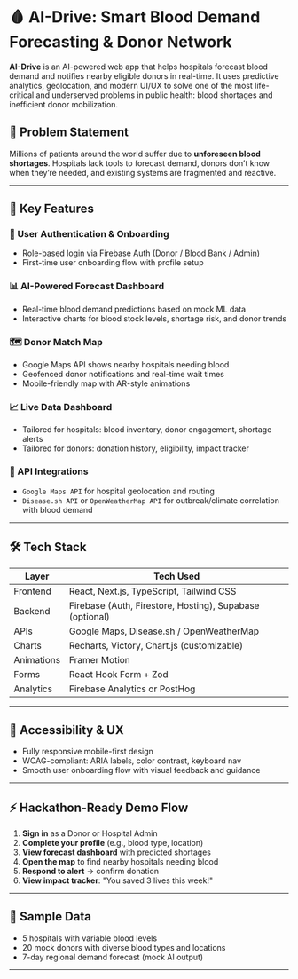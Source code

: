 # 🩸 AI-Drive: Smart Blood Demand Forecasting & Donor Network

**AI-Drive** is an AI-powered web app that helps hospitals forecast blood demand and notifies nearby eligible donors in real-time. It uses predictive analytics, geolocation, and modern UI/UX to solve one of the most life-critical and underserved problems in public health: blood shortages and inefficient donor mobilization.



## 🧠 Problem Statement

Millions of patients around the world suffer due to **unforeseen blood shortages**. Hospitals lack tools to forecast demand, donors don’t know when they’re needed, and existing systems are fragmented and reactive.

---

## 🌟 Key Features

### 🔐 User Authentication & Onboarding
- Role-based login via Firebase Auth (Donor / Blood Bank / Admin)
- First-time user onboarding flow with profile setup

### 📊 AI-Powered Forecast Dashboard
- Real-time blood demand predictions based on mock ML data
- Interactive charts for blood stock levels, shortage risk, and donor trends

### 🗺️ Donor Match Map
- Google Maps API shows nearby hospitals needing blood
- Geofenced donor notifications and real-time wait times
- Mobile-friendly map with AR-style animations

### 📈 Live Data Dashboard
- Tailored for hospitals: blood inventory, donor engagement, shortage alerts
- Tailored for donors: donation history, eligibility, impact tracker

### 🧩 API Integrations
- `Google Maps API` for hospital geolocation and routing
- `Disease.sh API` or `OpenWeatherMap API` for outbreak/climate correlation with blood demand

---

## 🛠️ Tech Stack

| Layer        | Tech Used                                  |
|--------------|---------------------------------------------|
| Frontend     | React, Next.js, TypeScript, Tailwind CSS    |
| Backend      | Firebase (Auth, Firestore, Hosting), Supabase (optional) |
| APIs         | Google Maps, Disease.sh / OpenWeatherMap   |
| Charts       | Recharts, Victory, Chart.js (customizable) |
| Animations   | Framer Motion                               |
| Forms        | React Hook Form + Zod                       |
| Analytics    | Firebase Analytics or PostHog               |

---

## 🔐 Accessibility & UX

- Fully responsive mobile-first design
- WCAG-compliant: ARIA labels, color contrast, keyboard nav
- Smooth user onboarding flow with visual feedback and guidance

---

## ⚡ Hackathon-Ready Demo Flow

1. **Sign in** as a Donor or Hospital Admin
2. **Complete your profile** (e.g., blood type, location)
3. **View forecast dashboard** with predicted shortages
4. **Open the map** to find nearby hospitals needing blood
5. **Respond to alert** → confirm donation
6. **View impact tracker**: "You saved 3 lives this week!"

---

## 💾 Sample Data

- 5 hospitals with variable blood levels
- 20 mock donors with diverse blood types and locations
- 7-day regional demand forecast (mock AI output)

---


